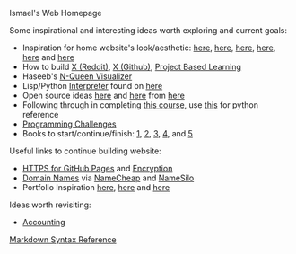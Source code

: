 Ismael's Web Homepage

Some inspirational and interesting ideas worth exploring and current goals:

* Inspiration for home website's look/aesthetic: [here](http://motherfuckingwebsite.com/), [here](http://bettermotherfuckingwebsite.com/), [here](https://bestmotherfucking.website/), [here](https://thebestmotherfucking.website/), [here](https://evenbettermotherfucking.website/) and [here](https://phrakture.github.io/starting-stretching.html)
* How to build [X (Reddit)](https://redd.it/8j0gz3), [X (Github)](https://github.com/osmaelo/build-your-own-x), [Project Based Learning](https://github.com/osmaelo/project-based-learning)
* Haseeb's [N-Queen Visualizer](https://github.com/osmaelo/n-queens-visualizer)
* Lisp/Python [Interpreter](http://norvig.com/lispy.html) found on [here](https://redd.it/7yqcy5)
* Open source ideas [here](https://summerofcode.withgoogle.com/) and [here](https://github.com/open-source) from [here](https://redd.it/8agu0w)
* Following through in completing [this course](https://courses.edx.org/courses/course-v1:BerkeleyX+Data8.1x+1T2018/course/), use [this](http://data8.org/datascience/) for python reference
* [Programming Challenges](https://raw.githubusercontent.com/osmaelo/osmaelo.github.io/master/programmingchallenges.png)
* Books to start/continue/finish: [1](http://a.co/fNupHBs), [2](http://a.co/2tPAp8A), [3](http://a.co/5vvNO7r), [4](http://a.co/5fyKlFx), and [5](http://math.mit.edu/~gs/linearalgebra/)

Useful links to continue building website:

* [HTTPS for GitHub Pages](https://blog.github.com/2016-06-08-https-for-github-pages/) and [Encryption](https://letsencrypt.org/)
* [Domain Names](https://redd.it/5ya72b) via [NameCheap](https://www.namecheap.com/) and [NameSilo](https://www.namesilo.com/)
* Portfolio Inspiration [here](https://redd.it/8dmg13), [here](https://www.aria.ai/) and [here](https://www.netlify.com/)


Ideas worth revisiting:
* [Accounting](https://www.reddit.com/r/Accounting/wiki/index)


[Markdown Syntax Reference](https://daringfireball.net/projects/markdown/syntax)
